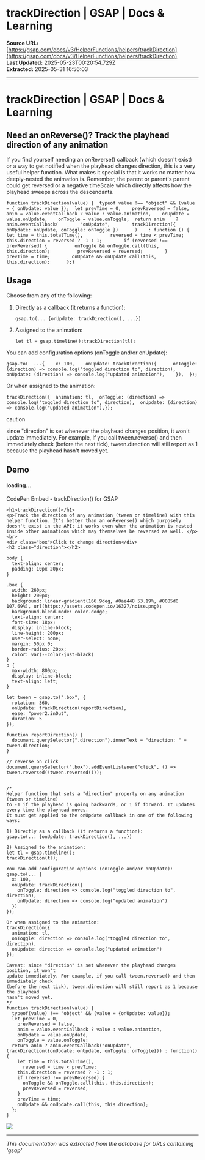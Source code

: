 # trackDirection | GSAP | Docs & Learning

**Source URL:** [https://gsap.com/docs/v3/HelperFunctions/helpers/trackDirection](https://gsap.com/docs/v3/HelperFunctions/helpers/trackDirection)  
**Last Updated:** 2025-05-23T00:20:54.729Z  
**Extracted:** 2025-05-31 16:56:03

---

# trackDirection | GSAP | Docs & Learning

## Need an onReverse()? Track the playhead direction of any animation[​](#need-an-onreverse-track-the-playhead-direction-of-any-animation "Direct link to Need an onReverse()? Track the playhead direction of any animation")

If you find yourself needing an onReverse() callback (which doesn't exist) or a way to get notified when the playhead changes direction, this is a very useful helper function. What makes it special is that it works no matter how deeply-nested the animation is. Remember, the parent or parent's parent could get reversed or a negative timeScale which directly affects how the playhead sweeps across the descendants.

```
function trackDirection(value) {  typeof value !== "object" && (value = { onUpdate: value });  let prevTime = 0,    prevReversed = false,    anim = value.eventCallback ? value : value.animation,    onUpdate = value.onUpdate,    onToggle = value.onToggle;  return anim    ? anim.eventCallback(        "onUpdate",        trackDirection({ onUpdate: onUpdate, onToggle: onToggle })      )    : function () {        let time = this.totalTime(),          reversed = time < prevTime;        this.direction = reversed ? -1 : 1;        if (reversed !== prevReversed) {          onToggle && onToggle.call(this, this.direction);          prevReversed = reversed;        }        prevTime = time;        onUpdate && onUpdate.call(this, this.direction);      };}
```

## Usage[​](#usage "Direct link to Usage")

Choose from any of the following:

1.  Directly as a callback (it returns a function):
    
    ```
    gsap.to(... {onUpdate: trackDirection(), ...})
    ```
    
2.  Assigned to the animation:
    
    ```
    let tl = gsap.timeline();trackDirection(tl);
    ```
    

You can add configuration options (onToggle and/or onUpdate):

```
gsap.to(  ...{    x: 100,    onUpdate: trackDirection({      onToggle: (direction) => console.log("toggled direction to", direction),      onUpdate: (direction) => console.log("updated animation"),    }),  });
```

Or when assigned to the animation:

```
trackDirection({  animation: tl,  onToggle: (direction) => console.log("toggled direction to", direction),  onUpdate: (direction) => console.log("updated animation"),});
```

caution

since "direction" is set whenever the playhead changes position, it won't update immediately. For example, if you call tween.reverse() and then immediately check (before the next tick), tween.direction will still report as 1 because the playhead hasn't moved yet.

## Demo[​](#demo "Direct link to Demo")

#### loading...

  CodePen Embed - trackDirection() for GSAP  

```
<h1>trackDirection()</h1>
<p>Track the direction of any animation (tween or timeline) with this helper function. It's better than an onReverse() which purposely doesn't exist in the API; it works even when the animation is nested inside other animations which may themselves be reversed as well. </p><br>
<div class="box">Click to change direction</div>
<h2 class="direction"></h2>
```

```
body {
  text-align: center;
  padding: 10px 20px;
}

.box {
  width: 260px;
  height: 200px;
  background: linear-gradient(166.9deg, #0ae448 53.19%, #0085d0 107.69%), url(https://assets.codepen.io/16327/noise.png);
  background-blend-mode: color-dodge;
  text-align: center;
  font-size: 18px;
  display: inline-block;
  line-height: 200px;
  user-select: none;
  margin: 50px 0;
  border-radius: 20px;
  color: var(--color-just-black)
}
p {
  max-width: 800px;
  display: inline-block;
  text-align: left;
}
```

```
let tween = gsap.to(".box", {
  rotation: 360, 
  onUpdate: trackDirection(reportDirection), 
  ease: "power2.inOut", 
  duration: 5
});

function reportDirection() {
  document.querySelector(".direction").innerText = "direction: " + tween.direction;
}

// reverse on click
document.querySelector(".box").addEventListener("click", () => tween.reversed(!tween.reversed()));


/* 
Helper function that sets a "direction" property on any animation (tween or timeline) 
to -1 if the playhead is going backwards, or 1 if forward. It updates every time the playhead moves.
It must get applied to the onUpdate callback in one of the following ways: 

1) Directly as a callback (it returns a function):
gsap.to(... {onUpdate: trackDirection(), ...})

2) Assigned to the animation:
let tl = gsap.timeline();
trackDirection(tl);

You can add configuration options (onToggle and/or onUpdate):
gsap.to(... {
  x: 100, 
  onUpdate: trackDirection({
    onToggle: direction => console.log("toggled direction to", direction),
    onUpdate: direction => console.log("updated animation")
  })
});

Or when assigned to the animation:
trackDirection({
  animation: tl,
  onToggle: direction => console.log("toggled direction to", direction),
  onUpdate: direction => console.log("updated animation")
});

Caveat: since "direction" is set whenever the playhead changes position, it won't 
update immediately. For example, if you call tween.reverse() and then immediately check 
(before the next tick), tween.direction will still report as 1 because the playhead 
hasn't moved yet. 
*/
function trackDirection(value) {
  typeof(value) !== "object" && (value = {onUpdate: value});
  let prevTime = 0,
    prevReversed = false,
    anim = value.eventCallback ? value : value.animation,
    onUpdate = value.onUpdate,
    onToggle = value.onToggle;
  return anim ? anim.eventCallback("onUpdate", trackDirection({onUpdate: onUpdate, onToggle: onToggle})) : function() {
    let time = this.totalTime(),
      reversed = time < prevTime;
    this.direction = reversed ? -1 : 1;
    if (reversed !== prevReversed) {
      onToggle && onToggle.call(this, this.direction);
      prevReversed = reversed;
    }
    prevTime = time;
    onUpdate && onUpdate.call(this, this.direction);
  };
}
```

[![](https://assets.codepen.io/16327/internal/avatars/users/default.png?fit=crop&format=auto&height=256&version=1697554632&width=256)](https://codepen.io/GreenSock)

---

*This documentation was extracted from the database for URLs containing 'gsap'*
